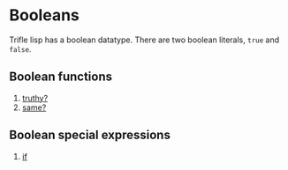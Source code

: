 # Booleans

Trifle lisp has a boolean datatype. There are two boolean literals,
`true` and `false`.

## Boolean functions

1. [truthy?](Boolean-Truthy.md)
2. [same?](Boolean-Same.md)

## Boolean special expressions

1. [if](Boolean-If.md)
